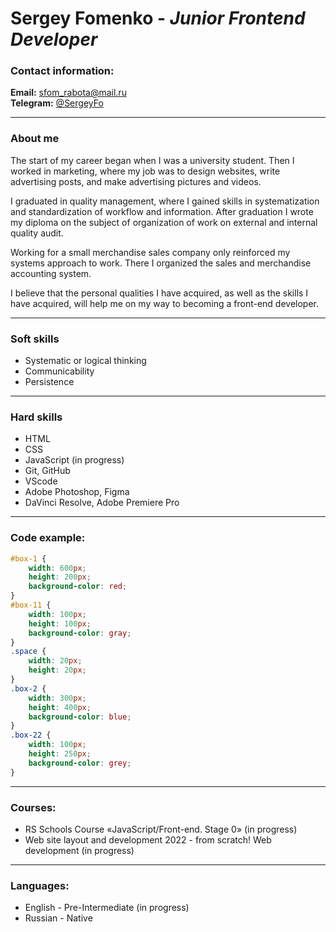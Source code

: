 # **Sergey Fomenko** - *Junior Frontend Developer*

### **Contact information**: 

**Email:** sfom_rabota@mail.ru <br>
**Telegram:**  [@SergeyFo](https://t.me/SergeyFo)

-----
### **About me**

The start of my career began when I was a university student. Then I worked in marketing, where my job was to design websites, write advertising posts, and make advertising pictures and videos. 

I graduated in quality management, where I gained skills in systematization and standardization of workflow and information.  After graduation I wrote my diploma on the subject of organization of work on external and internal quality audit. 

Working for a small merchandise sales company only reinforced my systems approach to work. There I organized the sales and merchandise accounting system. 

I believe that the personal qualities I have acquired, as well as the skills I have acquired, will help me on my way to becoming a front-end developer.

------
### **Soft skills**

- Systematic or logical thinking
- Communicability
- Persistence 

----
### **Hard skills**

- HTML
- CSS
- JavaScript (in progress)
- Git, GitHub
- VScode 
- Adobe Photoshop, Figma
- DaVinci Resolve, Adobe Premiere Pro
  
------

### **Code example:**

```css
#box-1 {
    width: 600px;
    height: 200px;
    background-color: red;
}
#box-11 {
    width: 100px;
    height: 100px;
    background-color: gray;
}
.space {
    width: 20px;
    height: 20px;
}
.box-2 {
    width: 300px;
    height: 400px;
    background-color: blue;
}
.box-22 {
    width: 100px;
    height: 250px;
    background-color: grey;
}
````
-----
### **Courses:**

- RS Schools Course «JavaScript/Front-end. Stage 0» (in progress)
- Web site layout and development 2022 - from scratch! Web development (in progress)

-----

### **Languages:**

- English - Pre-Intermediate (in progress)
- Russian - Native